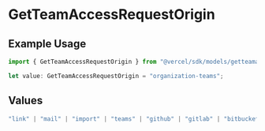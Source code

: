 # GetTeamAccessRequestOrigin

## Example Usage

```typescript
import { GetTeamAccessRequestOrigin } from "@vercel/sdk/models/getteamaccessrequestop.js";

let value: GetTeamAccessRequestOrigin = "organization-teams";
```

## Values

```typescript
"link" | "mail" | "import" | "teams" | "github" | "gitlab" | "bitbucket" | "saml" | "dsync" | "feedback" | "organization-teams"
```